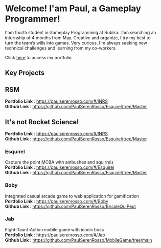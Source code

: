 # Welcome! I'am **Paul**, a Gameplay Programmer!

I'am fourth student in Gameplay Programming at Rubika.
I’am searching an internship of 4 months from May.
Creative and organize, I try my best to turn the team’s wills into games.
Very curious, I'm always seeking new technical challenges and learning from my co-workers.

Click [here](https://paulserenrosso.com/#/) to access my portfolio.

## Key Projects

## RSM
**Portfolio Link** : https://paulserenrosso.com/#/INRS   
**Github Link** : https://github.com/PaulSerenRosso/Esquirel/tree/Master

## It's not Rocket Science!
**Portfolio Link** : https://paulserenrosso.com/#/INRS   
**Github Link** : https://github.com/PaulSerenRosso/Esquirel/tree/Master

### Esquirel 
Capture the point MOBA with ambushes and squirrels  
**Portfolio Link** : https://paulserenrosso.com/#/Esquirel   
**Github Link** : https://github.com/PaulSerenRosso/Esquirel/tree/Master

### Boby 
Integrated casual arcade game to web application for gamification  
**Portfolio Link** : https://paulserenrosso.com/#/Boby    
**Github Link** : https://github.com/PaulSerenRosso/BricoleQuiPeut

### Jab 
Fight-Taunt-Action mobile game with iconic boss  
**Portfolio Link** : https://paulserenrosso.com/#/Jab   
**Github Link** : https://github.com/PaulSerenRosso/MobileGame/tree/main


